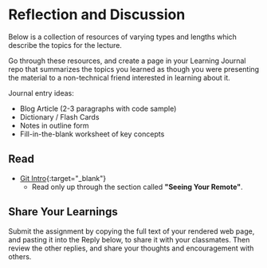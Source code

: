 # Reflection and Discussion

Below is a collection of resources of varying types and lengths which describe the topics for the lecture.  

Go through these resources, and create a page in your Learning Journal repo that summarizes the topics you learned as though you were presenting the material to a non-technical friend interested in learning about it.

Journal entry ideas:
* Blog Article (2-3 paragraphs with code sample)
* Dictionary / Flash Cards
* Notes in outline form
* Fill-in-the-blank worksheet of key concepts

## Read

- [Git Intro](https://blog.udemy.com/git-tutorial-a-comprehensive-guide/#7){:target="_blank"}
  - Read only up through the section called **"Seeing Your Remote"**.

## Share Your Learnings

Submit the assignment by copying the full text of your rendered web page, and pasting it into the Reply below, to share it with your classmates. Then review the other replies, and share your thoughts and encouragement with others. 
